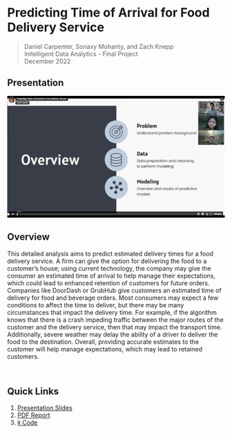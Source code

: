 # Predicting Time of Arrival for Food Delivery Service 
> Daniel Carpenter, Sonaxy Mohanty, and Zach Knepp  
> Initelligent Data Analytics - Final Project  
> December 2022  

## Presentation
[![Presentation of Project](img/Thumbnail.png)](https://vimeo.com/784619959)


## Overview
This detailed analysis aims to predict estimated delivery times for a food delivery service. A firm can give
the option for delivering the food to a customer’s house; using current technology, the
company may give the consumer an estimated time of arrival to help manage their
expectations, which could lead to enhanced retention of customers for future orders.
Companies like DoorDash or GrubHub give customers an estimated time of delivery for food
and beverage orders. Most consumers may expect a few conditions to affect the time to
deliver, but there may be many circumstances that impact the delivery time. For example, if the
algorithm knows that there is a crash impeding traffic between the major routes of the
customer and the delivery service, then that may impact the transport time. Additionally,
severe weather may delay the ability of a driver to deliver the food to the destination. Overall,
providing accurate estimates to the customer will help manage expectations, which may lead to
retained customers.

<br>

## Quick Links
1. [Presentation Slides](1%20-%20Presentation%20Slides/IDA-Final-Presentation%20-%20Submission.pdf)
2. [PDF Report](2%20-%20Final%20Report/Carpenter_Mohanty_Knepp_FinalReport.pdf)
3. [`R` Code](2%20-%20Final%20Report/FinalModel.Rmd)

